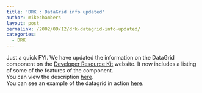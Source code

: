 ```yaml
---
title: 'DRK : DataGrid info updated'
author: mikechambers
layout: post
permalink: /2002/09/12/drk-datagrid-info-updated/
categories:
  - DRK
---
```



Just a quick FYI. We have updated the information on the DataGrid component on the [Developer Resource Kit][1] website. It now includes a listing of some of the features of the component.  
You can view the description [here][2].  
You can see an example of the datagrid in action [here][3].

 [1]: http://www.macromedia.com/software/drk/
 [2]: http://www.macromedia.com/software/drk/productinfo/volume1/product_overview/flash_components.html#1
 [3]: http://radio.weblogs.com/0106797/2002/09/10.html#a269